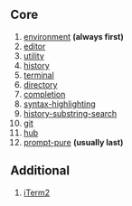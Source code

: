 ## Core

  1. [environment][] **(always first)**
  1. [editor][]
  1. [utility][]
  1. [history][]
  1. [terminal][]
  1. [directory][]
  1. [completion][]
  1. [syntax-highlighting][]
  1. [history-substring-search][]
  1. [git][]
  1. [hub][]
  1. [prompt-pure][] **(usually last)**

## Additional

  1. [iTerm2][]

[environment]: ../../circuit-environment
[editor]: ../../circuit-editor
[utility]: ../../circuit-utility
[history]: ../../circuit-history
[terminal]: ../../circuit-terminal
[directory]: ../../circuit-directory
[completion]: ../../circuit-completion
[syntax-highlighting]: ../../circuit-syntax-highlighting
[history-substring-search]: ../../circuit-history-substring-search
[git]: ../../circuit-git
[hub]: ../../circuit-hub
[prompt-pure]: ../../circuit-prompt-pure
[iterm2]: ../../circuit-iterm2
